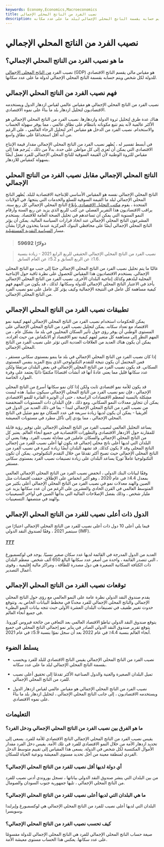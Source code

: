 ```yaml
---
keywords: Economy,Economics,Macroeconomics
title: نصيب الفرد من الناتج المحلي الإجمالي
description: نصيب الفرد من الناتج المحلي الإجمالي هو مقياس يقسم الناتج المحلي الإجمالي للبلد للفرد ويتم حسابه بقسمة الناتج المحلي الإجمالي لبلد ما على عدد سكانه.
---
```


# نصيب الفرد من الناتج المحلي الإجمالي
## ما هو نصيب الفرد من الناتج المحلي الإجمالي؟

نصيب الفرد [من الناتج المحلي الإجمالي](/gdp) (GDP) هو مقياس مالي يقسم الناتج الاقتصادي للدولة لكل شخص ويتم حسابه بقسمة الناتج المحلي الإجمالي لدولة ما على عدد سكانها.

## فهم نصيب الفرد من الناتج المحلي الإجمالي

نصيب الفرد من الناتج المحلي الإجمالي هو مقياس عالمي لقياس ازدهار الدول ويستخدمه الاقتصاديون لتحليل ازدهار بلد ما بناءً على نموه الاقتصادي.

هناك عدة طرق لتحليل ثروة الدولة وازدهارها. نصيب الفرد من الناتج المحلي الإجمالي هو الأكثر عالمية لأنه يتم تتبع مكوناته بانتظام على نطاق عالمي ، مما يوفر سهولة الحساب والاستخدام. نصيب الفرد من الدخل هو مقياس آخر لتحليل الرخاء العالمي ، على الرغم من أنه أقل استخدامًا على نطاق واسع.

في أبسط تفسير له ، يُظهر نصيب الفرد من الناتج المحلي الإجمالي مقدار قيمة الإنتاج الاقتصادي التي يمكن أن تُعزى إلى كل مواطن على حدة. بدلاً من ذلك ، يُترجم هذا إلى مقياس للثروة الوطنية لأن القيمة السوقية للناتج المحلي الإجمالي للفرد تعمل أيضًا بسهولة كمقياس للازدهار.

## الناتج المحلي الإجمالي مقابل نصيب الفرد من الناتج المحلي الإجمالي

الناتج المحلي الإجمالي نفسه هو المقياس الأساسي للإنتاجية الاقتصادية للبلد. يُظهر الناتج المحلي الإجمالي لبلد ما القيمة السوقية للسلع والخدمات التي ينتجها. في الولايات المتحدة ، يقوم [مكتب التحليل الاقتصادي بإبلاغ](/bea) الناتج المحلي الإجمالي كل ربع سنة. يراقب الاقتصاديون هذا التقرير الفصلي عن كثب للربع الذي يزيد عن ربع السنة وأرقام النمو السنوية التي يمكن أن تساعدهم في تحليل الصحة العامة للاقتصاد. يستخدم المشرعون الناتج المحلي الإجمالي عند اتخاذ قرارات السياسة المالية. يمكن أن يؤثر الناتج المحلي الإجمالي أيضًا على محافظي البنوك المركزية عندما يتخذون قرارًا بشأن مسار [السياسة النقدية المستقبلية](/monetarypolicy).

> ### 59692 دولارًا

> نصيب الفرد من الناتج المحلي الإجمالي الحقيقي للربع الرابع 2021 - زيادة بنسبة 1.6٪ عن الربع السابق و 5.2٪ عن العام السابق.

>

>

>

غالبًا ما يتم تحليل نصيب الفرد من الناتج المحلي الإجمالي جنبًا إلى جنب مع الناتج المحلي الإجمالي. يستخدم الاقتصاديون هذا المقياس للحصول على نظرة ثاقبة حول الإنتاجية المحلية لبلدهم وكذلك إنتاجية البلدان الأخرى. نصيب الفرد من الناتج المحلي الإجمالي يأخذ في الاعتبار الناتج المحلي الإجمالي للدولة وسكانها. لذلك ، قد يكون من المهم فهم كيفية مساهمة كل عامل في النتيجة الإجمالية وكيف يؤثر كل عامل على نمو نصيب الفرد من الناتج المحلي الإجمالي.

## تطبيقات نصيب الفرد من الناتج المحلي الإجمالي

يمكن للحكومات استخدام نصيب الفرد من الناتج المحلي الإجمالي لفهم كيفية نمو الاقتصاد مع تعداد سكانه. يمكن لتحليل نصيب الفرد من الناتج المحلي الإجمالي على المستوى الوطني أن يوفر رؤى حول تأثير السكان المحليين في بلد ما. بشكل عام ، من المهم النظر إلى مساهمة كل متغير لفهم كيفية نمو الاقتصاد أو الانكماش من حيث أفراده. يمكن أن يكون هناك العديد من العلاقات العددية التي تؤثر على نصيب الفرد من الناتج المحلي الإجمالي.

إذا كان نصيب الفرد من الناتج المحلي الإجمالي في بلد ما ينمو بمستوى سكاني مستقر ، فمن المحتمل أن يكون نتيجة للتقدم التكنولوجي الذي ينتج المزيد بنفس المستوى السكاني. قد يكون نصيب الفرد من الناتج المحلي الإجمالي في بعض البلدان مرتفعًا ولكن عدد سكانها قليل مما يعني عادةً أنها قد أنشأت اقتصادًا مكتفيًا ذاتيًا يعتمد على وفرة الموارد الخاصة.

قد يكون للأمة نمو اقتصادي ثابت ولكن إذا كان نمو سكانها أسرع من الناتج المحلي الإجمالي ، فإن نمو نصيب الفرد من الناتج المحلي الإجمالي سيكون سلبيا. هذه ليست مشكلة بالنسبة لمعظم الاقتصادات الراسخة ، حتى أن الوتيرة الفاترة للنمو الاقتصادي يمكن أن تتجاوز معدلات النمو السكاني. ومع ذلك ، فإن البلدان ذات المستويات المنخفضة من نصيب الفرد من الناتج المحلي الإجمالي لتبدأ - بما في ذلك العديد من الدول في أفريقيا - يمكن أن يكون لديها زيادة سريعة في عدد السكان مع نمو ضئيل في الناتج المحلي الإجمالي ، مما يؤدي إلى تآكل مطرد في مستويات المعيشة.

يساعد التحليل العالمي لنصيب الفرد من الناتج المحلي الإجمالي على توفير رؤية قابلة للمقارنة حول الازدهار الاقتصادي والتطورات الاقتصادية في جميع أنحاء العالم. يعتبر كل من الناتج المحلي الإجمالي والسكان عاملين في معادلة نصيب الفرد. وهذا يعني أن البلدان التي لديها أعلى ناتج محلي إجمالي قد يكون لها أعلى نصيب للفرد من إجمالي الناتج المحلي وقد لا يكون كذلك. قد تشهد البلدان أيضًا زيادة كبيرة في نصيب الفرد من الناتج المحلي الإجمالي حيث تصبح أكثر تقدمًا من خلال التقدم التكنولوجي. يمكن أن تكون التكنولوجيا عاملاً ثوريًا يساعد البلدان على زيادة تصنيفات نصيب الفرد بمستوى سكاني مستقر.

وفقًا لبيانات البنك الدولي ، انخفض نصيب الفرد من الناتج المحلي الإجمالي العالمي بمعدل 4.4٪ في عام 2020 ، وهو أكبر انخفاض على الإطلاق. حققت اقتصادات مثل الصين والهند معدلات نمو في نصيب الفرد من الناتج المحلي الإجمالي أعلى بكثير من المتوسط العالمي في القرن الحادي والعشرين على الرغم من أن عدد سكانها يزيد عن مليار شخص ، وذلك بفضل الإصلاحات المالية التي بدأتها الصين في أواخر السبعينيات والهند في منتصفها. التسعينيات.

## الدول ذات أعلى نصيب للفرد من الناتج المحلي الإجمالي

فيما يلي أعلى 10 دول ذات أعلى نصيب للفرد من الناتج المحلي الإجمالي اعتبارًا من سبتمبر 2021 ، وفقًا لصندوق النقد الدولي (IMF).

<h5> <a href=""> TTT </a> </h5>

العديد من الدول المدرجة في القائمة لديها عدد سكان صغير نسبيًا. يوجد في لوكسمبورغ ، التي تتصدر القائمة ، واحدة من أصغر عدد سكانها البالغ 650 ألف شخص. معظم البلدان ذات الكثافة السكانية الصغيرة هي دول مصدرة للطاقة ، ومراكز مالية إقليمية ، وقوى أعمال التصدير.

## توقعات نصيب الفرد من الناتج المحلي الإجمالي

يقدم صندوق النقد الدولي نظرة عامة على النمو العالمي مع رؤى حول الناتج المحلي الإجمالي والناتج المحلي الإجمالي للفرد محدثًا في مخطط البيانات الخاص به. وتتوقع حدوث تغيير طفيف في تصنيفات البلدان العشرة الأولى حيث تتجه بيانات النمو البطيء في جميع أنحاء العالم.

يتوقع صندوق النقد الدولي تباطؤ الاقتصاد العالمي بعد التعافي من جائحة فيروس كورونا. يتوقع تقرير صندوق النقد الدولي الصادر في يناير نمو إجمالي الناتج المحلي في جميع أنحاء العالم بنسبة 4.4٪ في عام 2022 بعد أن سجل نموًا بنسبة 5.9٪ في عام 2021.

## يسلط الضوء

- نصيب الفرد من الناتج المحلي الإجمالي يقيس الناتج الاقتصادي للبلد للفرد ويحسب بقسمة الناتج المحلي الإجمالي لبلد ما على عدد سكانه.

- تميل البلدان الصغيرة والغنية والدول الصناعية الأكثر تقدمًا إلى تحقيق أعلى نصيب للفرد من الناتج المحلي الإجمالي.

- نصيب الفرد من الناتج المحلي الإجمالي هو مقياس عالمي لقياس ازدهار الدول ويستخدمه الاقتصاديون ، إلى جانب الناتج المحلي الإجمالي ، لتحليل ازدهار بلد ما بناءً على نموه الاقتصادي.

## التعليمات

### ما هو الفرق بين نصيب الفرد من الناتج المحلي الإجمالي ودخل الفرد؟

يقيس نصيب الفرد من الناتج المحلي الإجمالي الناتج الاقتصادي للأمة للفرد. يسعى إلى تحديد ازدهار الأمة من خلال النمو الاقتصادي للفرد في تلك الأمة. يقيس دخل الفرد مقدار الأموال المكتسبة لكل شخص في الدولة. يسعى هذا المقياس إلى تقييم متوسط الدخل الفردي لمنطقة معينة من أجل تحديد مستوى المعيشة ونوعية الحياة للسكان.

### أي دولة لديها أقل نصيب للفرد من الناتج المحلي الإجمالي؟

من بين البلدان التي ينشر صندوق النقد الدولي بياناتها ، تسجل بوروندي أدنى نصيب للفرد من الناتج المحلي الإجمالي ، تليها جمهورية جنوب السودان والصومال.

### ما هي البلدان التي لديها أعلى نصيب للفرد من الناتج المحلي الإجمالي؟

البلدان التي لديها أعلى نصيب للفرد من الناتج المحلي الإجمالي هي لوكسمبورغ وإيرلندا وسويسرا.

### كيف تحسب نصيب الفرد من الناتج المحلي الإجمالي؟

صيغة حساب الناتج المحلي الإجمالي للفرد هي الناتج المحلي الإجمالي للدولة مقسومًا على عدد سكانها. يعكس هذا الحساب مستوى معيشة الأمة.

